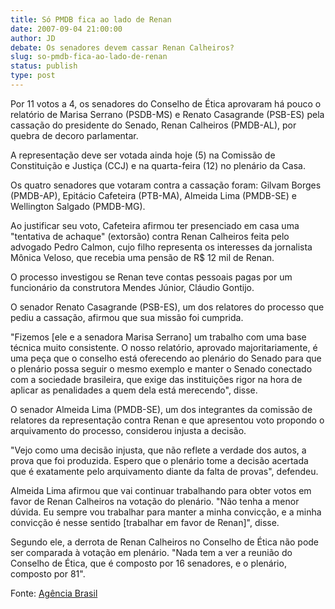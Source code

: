```yaml
---
title: Só PMDB fica ao lado de Renan
date: 2007-09-04 21:00:00
author: JD
debate: Os senadores devem cassar Renan Calheiros?
slug: so-pmdb-fica-ao-lado-de-renan
status: publish 
type: post
---
```


  
Por 11 votos a 4, os senadores do Conselho de Ética aprovaram há pouco o relatório de Marisa Serrano (PSDB-MS) e Renato Casagrande (PSB-ES) pela cassação do presidente do Senado, Renan Calheiros (PMDB-AL), por quebra de decoro parlamentar.  
  
A representação deve ser votada ainda hoje (5) na Comissão de Constituição e Justiça (CCJ) e na quarta-feira (12) no plenário da Casa.  
  
Os quatro senadores que votaram contra a cassação foram: Gilvam Borges (PMDB-AP), Epitácio Cafeteira (PTB-MA), Almeida Lima (PMDB-SE) e Wellington Salgado (PMDB-MG).  
  
Ao justificar seu voto, Cafeteira afirmou ter presenciado em casa uma "tentativa de achaque" (extorsão) contra Renan Calheiros feita pelo advogado Pedro Calmon, cujo filho representa os interesses da jornalista Mônica Veloso, que recebia uma pensão de R$ 12 mil de Renan.  
  
O processo investigou se Renan teve contas pessoais pagas por um funcionário da construtora Mendes Júnior, Cláudio Gontijo.  
  
O senador Renato Casagrande (PSB-ES), um dos relatores do processo que pediu a cassação, afirmou que sua missão foi cumprida.  
  
"Fizemos [ele e a senadora Marisa Serrano] um trabalho com uma base técnica muito consistente. O nosso relatório, aprovado majoritariamente, é uma peça que o conselho está oferecendo ao plenário do Senado para que o plenário possa seguir o mesmo exemplo e manter o Senado conectado com a sociedade brasileira, que exige das instituições rigor na hora de aplicar as penalidades a quem dela está merecendo", disse.  
  
  
O senador Almeida Lima (PMDB-SE), um dos integrantes da comissão de relatores da representação contra Renan e que apresentou voto propondo o arquivamento do processo, considerou injusta a decisão.  
  
"Vejo como uma decisão injusta, que não reflete a verdade dos autos, a prova que foi produzida. Espero que o plenário tome a decisão acertada que é exatamente pelo arquivamento diante da falta de provas", defendeu.  
  
Almeida Lima afirmou que vai continuar trabalhando para obter votos em favor de Renan Calheiros na votação do plenário. "Não tenha a menor dúvida. Eu sempre vou trabalhar para manter a minha convicção, e a minha convicção é nesse sentido [trabalhar em favor de Renan]", disse.  
  
Segundo ele, a derrota de Renan Calheiros no Conselho de Ética não pode ser comparada à votação em plenário. "Nada tem a ver a reunião do Conselho de Ética, que é composto por 16 senadores, e o plenário, composto por 81".  
  
Fonte: [Agência Brasil](http://www.agenciabrasil.gov.br/noticias/2007/09/05/materia.2007-09-05.0780027676/view)
